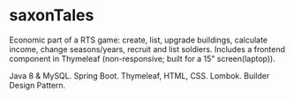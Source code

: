 # saxonTales
Economic part of a RTS game: create, list, upgrade buildings, calculate income, change seasons/years, recruit and list soldiers. Includes a frontend component in Thymeleaf (non-responsive; built for a 15" screen(laptop)).

Java 8 & MySQL. Spring Boot. Thymeleaf, HTML, CSS. Lombok. Builder Design Pattern.